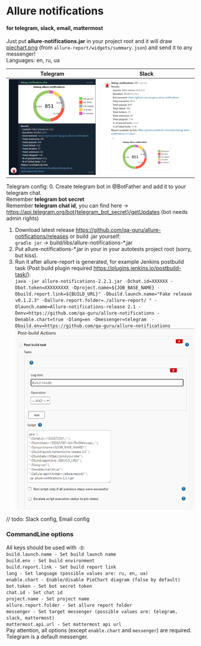 <h1>Allure notifications</h1>
<h4>for telegram, slack, email, mattermost</h4>

Just put <b>allure-notifications.jar</b> in your project root and it will draw <u>piechart.png</u> (from `allure-report/widgets/summary.json`) and send it to any messenger!<br/>
Languages: en, ru, ua

| Telegram | Slack |
:-------------------------:|:-------------------------:
![shakal_screenshot](readme_images/telegram-en.png) | ![shakal_screenshot](readme_images/slack-en.png)


Telegram config:
0. Create telegram bot in @BotFather and add it to your telegram chat.<br/>
Remember <b>telegram bot secret</b><br/>
Remember <b>telegram chat id</b>, you can find here -> https://api.telegram.org/bot{telegram_bot_secret}/getUpdates (bot needs admin rights)<br/>
1. Download latest release https://github.com/qa-guru/allure-notifications/releases or build .jar yourself: <br/>
`gradle jar` -> build/libs/allure-notifications-*.jar <br/>
2. Put allure-notifications-*.jar in your in your autotests project root (sorry, but kiss). <br/>
3. Run it after allure-report is generated, 
for example Jenkins postbuild task (Post build plugin required https://plugins.jenkins.io/postbuild-task/): <br/>
`java -jar allure-notifications-2.2.1.jar -Dchat.id=XXXXXX -Dbot.token=XXXXXXXXX -Dproject.name=${JOB_BASE_NAME} -Dbuild.report.link=${BUILD_URL}" -Dbuild.launch.name="Fake release v0.1.2.3" -Dallure.report.folder=./allure-report/ " -Dlaunch.name=Allure-notifications-release 2.1 -Denv=https://github.com/qa-guru/allure-notifications -Denable.chart=true -Dlang=en -Dmessenger=telegram  -Dbuild.env=https://github.com/qa-guru/allure-notifications` <br/>
![jenkins config](readme_images/jenkins_config.png)

// todo: Slack config, Email config

<h3>CommandLine options</h3>

All keys should be used with `-D`: <br/> 
`build.launch.name - Set build launch name` <br/>
`build.env - Set build environment` <br/>
`build.report.link - Set build report link` <br/>
`lang - Set language (possible values are: ru, en, ua)` <br/>
`enable.chart - Enable/disable PieChart diagram (false by default)` <br/>
`bot.token - Set bot secret token` <br/>
`chat.id - Set chat id` <br/>
`project.name - Set project name` <br/>
`allure.report.folder - Set allure report folder` <br/>
`messenger - Set target messenger (possible values are: telegram, slack, mattermost)` <br/>
`mattermost.api.url - Set mattermost api url` <br/>
Pay attention, all options (except `enable.chart` and `messenger`) are required. Telegram is a default messenger.
